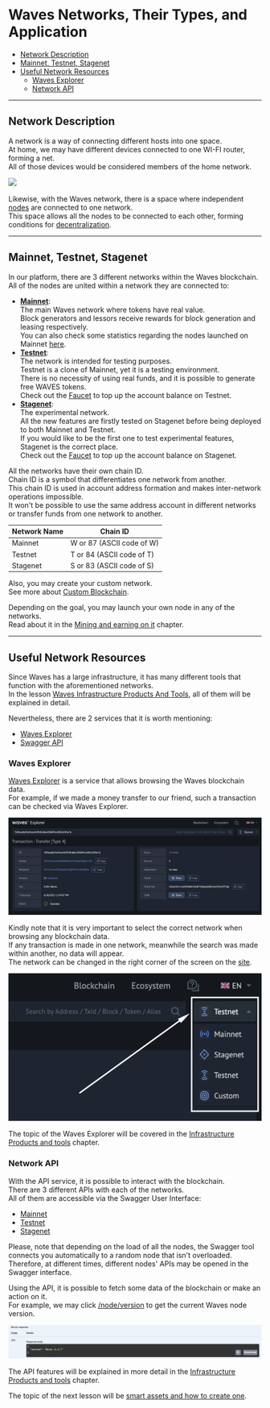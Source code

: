 # Waves Networks, Their Types, and Application #

 - [Network Description](#network-description)
 - [Mainnet, Testnet, Stagenet](#mainnet-testnet-stagenet)
 - [Useful Network Resources](#useful-network-resources)
   - [Waves Explorer](#waves-explorer)
   - [Network API](#network-api)

---

## Network Description ##

A network is a way of connecting different hosts into one space.  
At home, we may have different devices connected to one WI-FI router, forming a net.  
All of those devices would be considered members of the home network.  

<img width="700px" src="https://cdn.consumidormoderno.com.br/wp-content/uploads/2021/02/market-network.jpg">

Likewise, with the Waves network, there is a space where independent [nodes]() are connected to one network.  
This space allows all the nodes to be connected to each other, forming conditions for [decentralization]().  

---

## Mainnet, Testnet, Stagenet ##

In our platform, there are 3 different networks within the Waves blockchain.  
All of the nodes are united within a network they are connected to:

- **<ins>Mainnet</ins>**:  
  The main Waves network where tokens have real value.   
  Block generators and lessors receive rewards for block generation and leasing respectively.  
  You can also check some statistics regarding the nodes launched on Mainnet [here](https://new.wavesexplorer.com/nodes).
- **<ins>Testnet</ins>**:  
  The network is intended for testing purposes.  
  Testnet is a clone of Mainnet, yet it is a testing environment.  
  There is no necessity of using real funds, and it is possible to generate free WAVES tokens.  
  Check out the [Faucet](https://testnet.wavesexplorer.com/faucet) to top up the account balance on Testnet.
- **<ins>Stagenet</ins>**:  
  The experimental network.  
  All the new features are firstly tested on Stagenet before being deployed to both Mainnet and Testnet.  
  If you would like to be the first one to test experimental features, Stagenet is the correct place.  
  Check out the [Faucet](https://stagenet.wavesexplorer.com/faucet) to top up the account balance on Stagenet.  


All the networks have their own chain ID.  
Chain ID is a symbol that differentiates one network from another.  
This chain ID is used in account address formation and makes inter-network operations impossible.  
It won't be possible to use the same address account in different networks or transfer funds from one network to another.

| Network Name | Chain ID|
| ------ | ------ |
| Mainnet | W or 87 (ASCII code of W) |
| Testnet | T or 84 (ASCII code of T) |
| Stagenet | S or 83 (ASCII code of S) |

Also, you may create your custom network.  
See more about [Custom Blockchain](https://docs.waves.tech/en/waves-node/private-waves-network#deploy-node-with-custom-blockchain-in-docker).  

Depending on the goal, you may launch your own node in any of the networks.  
Read about it in the [Mining and earning on it]() chapter.  

---

## Useful Network Resources ##

Since Waves has a large infrastructure, it has many different tools that function with the aforementioned networks.  
In the lesson [Waves Infrastructure Products And Tools](), all of them will be explained in detail.

Nevertheless, there are 2 services that it is worth mentioning:
- [Waves Explorer](#waves-explorer)
- [Swagger API](#network-api)

### Waves Explorer ###

[Waves Explorer](https://new.wavesexplorer.com/) is a service that allows browsing the Waves blockchain data.  
For example, if we made a money transfer to our friend, such a transaction can be checked via Waves Explorer.  
  
![](./images/waves_transfer.png)
  
Kindly note that it is very important to select the correct network when browsing any blockchain data.  
If any transaction is made in one network, meanwhile the search was made within another, no data will appear.  
The network can be changed in the right corner of the screen on the [site](https://new.wavesexplorer.com).  
  
![](./images/network_selection.png)
  
The topic of the Waves Explorer will be covered in the [Infrastructure Products and tools]() chapter.  

### Network API ###

With the API service, it is possible to interact with the blockchain.  
There are 3 different APIs with each of the networks.  
All of them are accessible via the Swagger User Interface:

- [Mainnet](https://nodes.wavesnodes.com/api-docs/index.html)
- [Testnet](https://nodes-testnet.wavesnodes.com/api-docs/index.html)
- [Stagenet](https://nodes-stagenet.wavesnodes.com/api-docs/index.html)

Please, note that depending on the load of all the nodes, the Swagger tool connects you automatically to a random node that isn't overloaded.  
Therefore, at different times, different nodes' APIs may be opened in the Swagger interface.  

Using the API, it is possible to fetch some data of the blockchain or make an action on it.  
For example, we may click [/node/version](https://nodes.wavesnodes.com/api-docs/index.html#/node/getNodeVersion) to get the current Waves node version.  
  
![](./images/api_response.png)
  
The API features will be explained in more detail in the [Infrastructure Products and tools]() chapter.  
  
The topic of the next lesson will be [smart assets and how to create one]().
